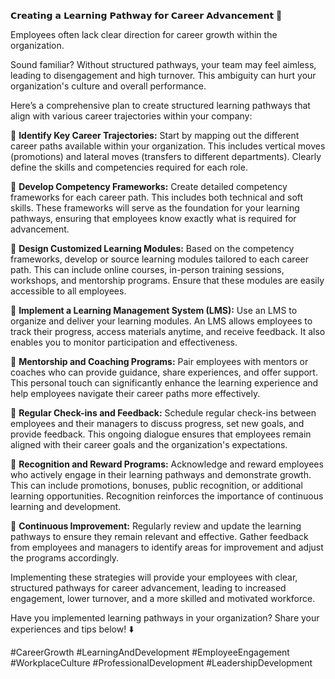𝗖𝗿𝗲𝗮𝘁𝗶𝗻𝗴 𝗮 𝗟𝗲𝗮𝗿𝗻𝗶𝗻𝗴 𝗣𝗮𝘁𝗵𝘄𝗮𝘆 𝗳𝗼𝗿 𝗖𝗮𝗿𝗲𝗲𝗿 𝗔𝗱𝘃𝗮𝗻𝗰𝗲𝗺𝗲𝗻𝘁 🚀

Employees often lack clear direction for career growth within the organization. 

Sound familiar? Without structured pathways, your team may feel aimless, leading to disengagement and high turnover. This ambiguity can hurt your organization's culture and overall performance.

Here’s a comprehensive plan to create structured learning pathways that align with various career trajectories within your company:

📌 **Identify Key Career Trajectories:** Start by mapping out the different career paths available within your organization. This includes vertical moves (promotions) and lateral moves (transfers to different departments). Clearly define the skills and competencies required for each role.

📌 **Develop Competency Frameworks:** Create detailed competency frameworks for each career path. This includes both technical and soft skills. These frameworks will serve as the foundation for your learning pathways, ensuring that employees know exactly what is required for advancement.

📌 **Design Customized Learning Modules:** Based on the competency frameworks, develop or source learning modules tailored to each career path. This can include online courses, in-person training sessions, workshops, and mentorship programs. Ensure that these modules are easily accessible to all employees.

📌 **Implement a Learning Management System (LMS):** Use an LMS to organize and deliver your learning modules. An LMS allows employees to track their progress, access materials anytime, and receive feedback. It also enables you to monitor participation and effectiveness.

📌 **Mentorship and Coaching Programs:** Pair employees with mentors or coaches who can provide guidance, share experiences, and offer support. This personal touch can significantly enhance the learning experience and help employees navigate their career paths more effectively.

📌 **Regular Check-ins and Feedback:** Schedule regular check-ins between employees and their managers to discuss progress, set new goals, and provide feedback. This ongoing dialogue ensures that employees remain aligned with their career goals and the organization's expectations.

📌 **Recognition and Reward Programs:** Acknowledge and reward employees who actively engage in their learning pathways and demonstrate growth. This can include promotions, bonuses, public recognition, or additional learning opportunities. Recognition reinforces the importance of continuous learning and development.

📌 **Continuous Improvement:** Regularly review and update the learning pathways to ensure they remain relevant and effective. Gather feedback from employees and managers to identify areas for improvement and adjust the programs accordingly.

Implementing these strategies will provide your employees with clear, structured pathways for career advancement, leading to increased engagement, lower turnover, and a more skilled and motivated workforce.

Have you implemented learning pathways in your organization? Share your experiences and tips below! ⬇️

#CareerGrowth #LearningAndDevelopment #EmployeeEngagement #WorkplaceCulture #ProfessionalDevelopment #LeadershipDevelopment